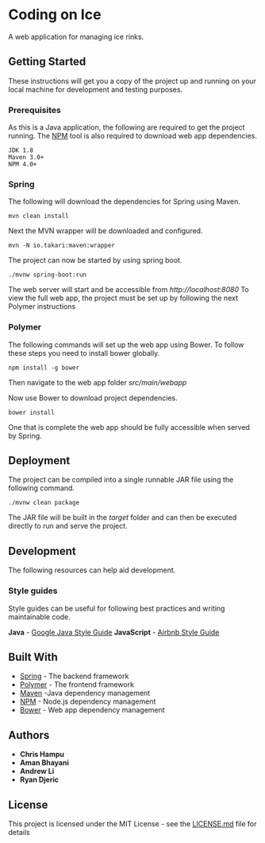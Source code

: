 # Coding on Ice

A web application for managing ice rinks.

## Getting Started

These instructions will get you a copy of the project up and running on your local machine for development and testing purposes.

### Prerequisites

As this is a Java application, the following are required to get the project running.
The [NPM](https://www.npmjs.com/) tool is also required to download web app dependencies.

```
JDK 1.8
Maven 3.0+
NPM 4.0+
```

### Spring

The following will download the dependencies for Spring using Maven.

```
mvn clean install
```

Next the MVN wrapper will be downloaded and configured.

```
mvn -N io.takari:maven:wrapper
```

The project can now be started by using spring boot.

```
./mvnw spring-boot:run
```

The web server will start and be accessible from *http://localhost:8080*
To view the full web app, the project must be set up by following the next Polymer instructions

### Polymer

The following commands will set up the web app using Bower.
To follow these steps you need to install bower globally.

```
npm install -g bower
```

Then navigate to the web app folder *src/main/webapp*

Now use Bower to download project dependencies.

```
bower install
```

One that is complete the web app should be fully accessible when served by Spring.

## Deployment

The project can be compiled into a single runnable JAR file using the following command.

```
./mvnw clean package
```

The JAR file will be built in the *target* folder and can then be executed directly to run and serve the project.

## Development

The following resources can help aid development.

### Style guides

Style guides can be useful for following best practices and writing maintainable code.

**Java** - [Google Java Style Guide](https://google.github.io/styleguide/javaguide.html)
**JavaScript** - [Airbnb Style Guide](https://github.com/airbnb/javascript)

## Built With

* [Spring](https://spring.io) - The backend framework
* [Polymer](https://www.polymer-project.org/) - The frontend framework
* [Maven](https://maven.apache.org/) -Java dependency management
* [NPM](https://npmjs.org/) - Node.js dependency management
* [Bower](https://bower.io/) - Web app dependency management

## Authors

* **Chris Hampu**
* **Aman Bhayani**
* **Andrew Li**
* **Ryan Djeric**

## License

This project is licensed under the MIT License - see the [LICENSE.md](LICENSE.md) file for details
